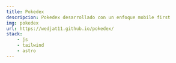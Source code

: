 ```yaml
---
title: Pokedex
descripcion: Pokedex desarrollado con un enfoque mobile first
img: pokedex
url: https://wedjat11.github.io/pokedex/
stack:
    - js
    - tailwind
    - astro
---
```

